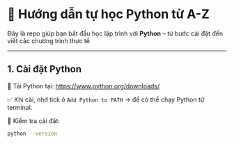 # 📘 Hướng dẫn tự học Python từ A-Z

Đây là repo giúp bạn bắt đầu học lập trình với **Python** – từ bước cài đặt đến viết các chương trình thực tế

---

## 1. Cài đặt Python

🔗 Tải Python tại: https://www.python.org/downloads/

✅ Khi cài, nhớ tick ô `Add Python to PATH` → để có thể chạy Python từ terminal.

🧪 Kiểm tra cài đặt:

```bash
python --version
